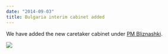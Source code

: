 ```yaml
---
date: "2014-09-03"
title: Bulgaria interim cabinet added
---
```


We have added the new caretaker cabinet under [PM Bliznashki](http://dev.parlgov.org/data/bgr/cabinet-party/2014-08-05/).

![](/images/parliament-germany.jpg)
